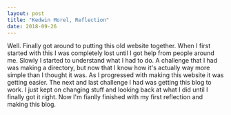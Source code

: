 ```yaml
---
layout: post
title: "Kedwin Morel, Reflection"
date: 2018-09-26
---
```


Well. Finally got around to putting this old website together. When I first started with this I was completely lost until I got help from people around me. Slowly I started to understand what I had to do. A challenge that I had was making a directory, but now that I know how it's actually way more simple than I thought it was. As I progressed with making this website it was getting easier. The next and last challenge I had was getting this blog to work. I just kept on changing stuff and looking back at what I did until I finally got it right. Now I'm fianlly finished with my first reflection and making this blog.
